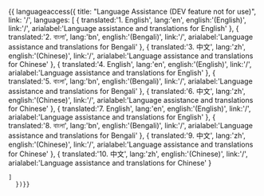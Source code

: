 {{ languageaccess({ 
    title: "Language Assistance (DEV feature not for use)",
    link: '/',
    languages: [
        {
            translated:'1. English',
            lang:'en',
            english:'(English)',
            link:'/',
            arialabel:'Language assistance and translations for English'
        },
        {
            translated:'2. বাংলা',
            lang:'bn',
            english:'(Bengali)',
            link:'/',
            arialabel:'Language assistance and translations for Bengali'
        },
        {
            translated:'3. 中文',
            lang:'zh',
            english:'(Chinese)',
            link:'/',
            arialabel:'Language assistance and translations for Chinese'
        },
        {
            translated:'4. English',
            lang:'en',
            english:'(English)',
            link:'/',
            arialabel:'Language assistance and translations for English'
        },
        {
            translated:'5. বাংলা',
            lang:'bn',
            english:'(Bengali)',
            link:'/',
            arialabel:'Language assistance and translations for Bengali'
        },
        {
            translated:'6. 中文',
            lang:'zh',
            english:'(Chinese)',
            link:'/',
            arialabel:'Language assistance and translations for Chinese'
        },
        {
            translated:'7. English',
            lang:'en',
            english:'(English)',
            link:'/',
            arialabel:'Language assistance and translations for English'
        },
        {
            translated:'8. বাংলা',
            lang:'bn',
            english:'(Bengali)',
            link:'/',
            arialabel:'Language assistance and translations for Bengali'
        },
        {
            translated:'9. 中文',
            lang:'zh',
            english:'(Chinese)',
            link:'/',
            arialabel:'Language assistance and translations for Chinese'
        },
         {
            translated:'10. 中文',
            lang:'zh',
            english:'(Chinese)',
            link:'/',
            arialabel:'Language assistance and translations for Chinese'
        }

    ]
      })}}